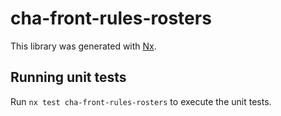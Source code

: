 # cha-front-rules-rosters

This library was generated with [Nx](https://nx.dev).

## Running unit tests

Run `nx test cha-front-rules-rosters` to execute the unit tests.
